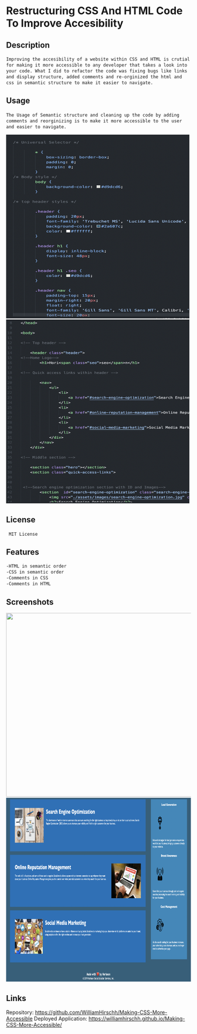 # Restructuring CSS And HTML Code To Improve Accesibility

## Description

    Improving the accesibility of a website within CSS and HTML is crutial for making it more accessible to any developer that takes a look into your code. What I did to refactor the code was fixing bugs like links and display structure, added comments and re-orginized the html and css in semantic structure to make it easier to navigate. 

 ## Usage
    
    The Usage of Semantic structure and cleaning up the code by adding comments and reorginizing is to make it more accessible to the user and easier to navigate.
<img src="/Images/css.png" width="500" height="500" > 
<img src="/Images/html.png" width="500" height="500">

 ## License
     
     MIT License

## Features

    -HTML in semantic order
    -CSS in semantic order
    -Comments in CSS
    -Comments in HTML
    
    
## Screenshots

<img src="/Images/toppage.png" width="700" height="500" >
<img src="/Images/bottompage.png" width="700" height="500" >


## Links
  Repository: https://github.com/WilliamHirschh/Making-CSS-More-Accessible
  Deployed Application: https://williamhirschh.github.io/Making-CSS-More-Accessible/
